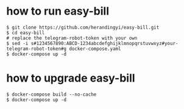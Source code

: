 # how to run easy-bill

```shell
$ git clone https://github.com/herandingyi/easy-bill.git
$ cd easy-bill
# replace the telegram-robot-token with your own
$ sed -i s#1234567890:ABCD-1234abcdefghijklmnopqrstuvwxyz#your-telegram-robot-token#g docker-compose.yaml
$ docker-compose up -d
```

# how to upgrade easy-bill

```shell
$ docker-compose build --no-cache
$ docker-compose up -d
```
